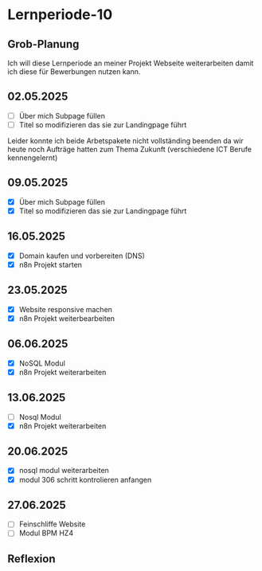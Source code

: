 # Lernperiode-10

## Grob-Planung

Ich will diese Lernperiode an meiner Projekt Webseite weiterarbeiten damit ich diese für Bewerbungen nutzen kann.

## 02.05.2025

- [ ] Über mich Subpage füllen
- [ ] Titel so modifizieren das sie zur Landingpage führt

Leider konnte ich beide Arbetspakete nicht vollständing beenden da wir heute noch Aufträge hatten zum Thema Zukunft (verschiedene ICT Berufe kennengelernt)

## 09.05.2025

- [x] Über mich Subpage füllen
- [x] Titel so modifizieren das sie zur Landingpage führt

## 16.05.2025

- [x] Domain kaufen und vorbereiten (DNS)
- [x] n8n Projekt starten

## 23.05.2025

- [x] Website responsive machen
- [x] n8n Projekt weiterbearbeiten

## 06.06.2025

- [x] NoSQL Modul
- [x] n8n Projekt weiterarbeiten

## 13.06.2025

- [ ] Nosql Modul
- [x] n8n Projekt weiterarbeiten

## 20.06.2025

- [x] nosql modul weiterarbeiten
- [x] modul 306 schritt kontrolieren anfangen

## 27.06.2025

- [ ] Feinschliffe Website
- [ ] Modul BPM HZ4

## Reflexion
